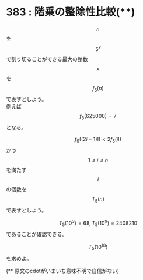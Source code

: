 # 383 : 階乗の整除性比較\(\*\*\)

$$n$$を$$5^x$$で割り切ることができる最大の整数$$x$$を$$f_5(n)$$で表すとしよう。  
 例えば$$f_5(625000) = 7$$となる。

$$f_5((2i-1)!) < 2f_5(i!)$$かつ$$1 \leq i \leq n$$を満たす$$i$$の個数を$$T_5(n)$$で表すとしよう。

$$T_5(10^3) = 68, T_5(10^9) = 2408210$$であることが確認できる。

$$T_5(10^{18})$$を求めよ。

\(\*\* 原文のcdotがいまいち意味不明で自信がない\)

